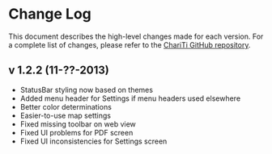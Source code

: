 Change Log
========================

This document describes the high-level changes made for each version. For a complete list of changes, please refer to the [ChariTi GitHub repository](http://github.com/mcongrove/ChariTi/).

v 1.2.2 (11-??-2013)
--------------------
*	StatusBar styling now based on themes
*	Added menu header for Settings if menu headers used elsewhere
*	Better color determinations
*	Easier-to-use map settings
*	Fixed missing toolbar on web view
*	Fixed UI problems for PDF screen
*	Fixed UI inconsistencies for Settings screen